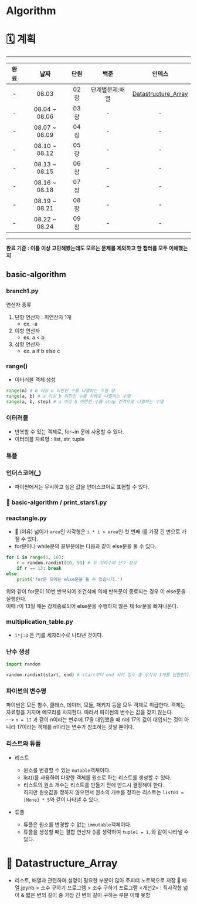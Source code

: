 # Algorithm

# 🗓 계획

***
|완료|날짜|단원|백준|인덱스|
|:--:|:--:|:--:|:--:|:--:|
|-|08.03|02장|단계별문제:배열|[Datastructure_Array](#📁-datastructurearray)|
|-|08.04 ~ 08.06|03장|-|-|
|-|08.07 ~ 08.09|04징|-|-|
|-|08.10 ~ 08.12|05장|-|-|
|-|08.13 ~ 08.15|06장|-|-|
|-|08.16 ~ 08.18|07장|-|-|
|-|08.19 ~ 08.21|08장|-|-|
|-|08.22 ~ 08.24|09장|-|-|
***
**완료 기준 : 이틀 이상 고민해봤는데도 모르는 문제를 제외하고 한 챕터를 모두 이해했는지**

## basic-algorithm

### branch1.py
연산자 종류
1. 단항 연산자 : 피연산자 1개
    - ex. -a
2. 이항 연산자
    - ex. a < b
3. 삼항 연산자
    - ex. a if b else c

### range()
- 이터러블 객체 생성
```python
range(n) # 0 이상 n 미만인 수를 나열하는 수열 생
range(a, b) # a 이상 b 미만인 수를 차례로 나열하는 수열
range(a, b, step) # a 이상 b 미만인 수를 step 간격으로 나열하는 수열
```

### 이터러블
- 반복할 수 있는 객체로, for~in 문에 사용할 수 있다.
- 이터러블 자료형 : list, str, tuple


### 튜플


### 언더스코어(_)
- 파이썬에서는 무시하고 싶은 값을 언더스코어로 표현할 수 있다.

### 🔴 basic-algorithm / print_stars1.py

### reactangle.py
- 🔴 (이유) 넓이가 ```area```인 사각형은 ```i * i > area```인 첫 번째 i를 가장 긴 변으로 가질 수 있다. 
- for문이나 while문의 끝부분에는 다음과 같이 else문을 둘 수 있다.
```python
for i in range(1, 10):
    r = random.randint(10, 99) # 두 자리수의 난수 생성
    if r == 13: break
else:
    print('for문 뒤에는 else문을 둘 수 있습니다.')
```
위와 같이 for문이 10번 반복되어 조건식에 의해 반복문이 종료되는 경우 이 else문을 실행한다. <br/>
이때 r이 13일 때는 강제종료되어 else문을 수행하지 않은 채 for문을 빠져나온다.

### multiplication_table.py
- ```i*j:3``` 은 i*j를 세자리수로 나타낸 것이다.

### 난수 생성
```python
import random

random.randint(start, end) # start부터 end 사이 정수 중 무작위 1개를 반환한다.
```

### 파이썬의 변수명
파이썬은 모든 함수, 클래스, 데이터, 모듈, 패키지 등을 모두 객체로 취급한다. 객체는 자료형을 가지며 메모리를 차지한다. 따라서 파이썬의 변수는 값을 갖지 않는다.<br/>
--> ```n = 17``` 과 같이 n이라는 변수에 17을 대입했을 때 n에 17의 값이 대입되는 것이 아니라 17이라는 객체를 n이라는 변수가 참조하는 것일 뿐이다.

### 리스트와 튜플
- 리스트
    - 원소를 변경할 수 있는 ```mutable```객체이다.
    - list()를 사용하여 다양한 객체를 원소로 하는 리스트를 생성할 수 있다.
    - 리스트의 원소 개수는 리스트를 만들기 전에 반드시 결정해야 한다. <br/>
      하지만 원솟값을 정하지 않으면서 원소의 개수를 정하는 리스트는 ```list01 = [None] * 5```와 같이 나타낼 수 있다.

- 튜플
    - 튜플은 원소를 변경할 수 없는 ```immutable```객체이다.
    - 튜플을 생성할 때는 결합 연산자 ()를 생략하여 ```tuple1 = 1,```와 같이 나타낼 수 있다.


# 📁 Datastructure_Array
- 리스트, 배열과 관련하여 설명이 필요한 부분이 많아 주피터 노트북으로 저장
    🔴 배열.jpynb > 소수 구하기 프로그램 > 소수 구하기 프로그램 <개선2>
        : 직사각형 넓이 & 짧은 변의 길이 중 가장 긴 변의 길이 구하는 부분 이해 못함

